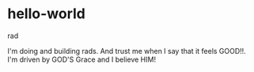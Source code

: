 # hello-world
rad

I'm doing and building rads. And trust me when I say that it feels GOOD!!.
I'm driven by GOD'S Grace and I believe HIM!
